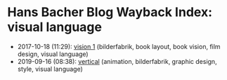 # Hans Bacher Blog Wayback Index: visual language

* 2017-10-18 (11:29): [vision 1](https://web.archive.org/web/https://one1more2time3.wordpress.com/2017/10/18/vision-1/) (bilderfabrik, book layout, book vision, film design, visual language)
* 2019-09-16 (08:38): [vertical](https://web.archive.org/web/https://one1more2time3.wordpress.com/2019/09/16/vertical/) (animation, bilderfabrik, graphic design, style, visual language)